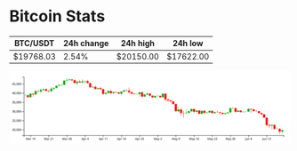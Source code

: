 # Bitcoin Stats

BTC/USDT|24h change|24h high|24h low|
|---|---|---|---|
|$19768.03|2.54%|$20150.00|$17622.00|

<img src="./chart.svg">
